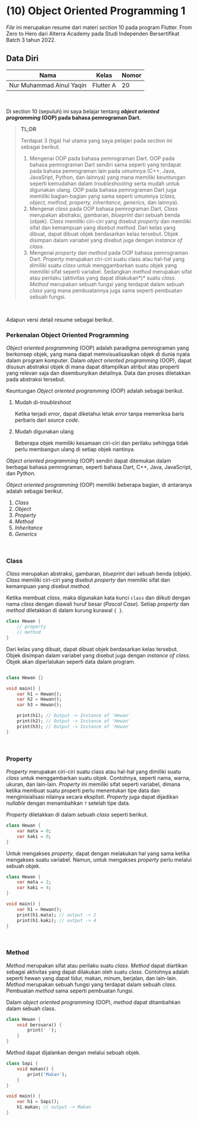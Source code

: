 # **(10) Object Oriented Programming 1**

*File* ini merupakan resume dari materi *section* 10 pada program Flutter. From Zero to Hero dari Alterra Academy pada Studi Independen Bersertifikat Batch 3 tahun 2022.

## **Data Diri**

| Nama                     | Kelas      | Nomor      |
|--------------------------|------------|------------|
| Nur Muhammad Ainul Yaqin | Flutter A  | 20         | 

</br>

Di section 10 (sepuluh) ini saya belajar tentang ***object oriented programming* (OOP) pada bahasa pemrograman Dart.**


> **TL;DR**
> 
> Terdapat 3 (tiga) hal utama yang saya pelajari pada *section* ini sebagai berikut.
>
>1. Mengenai OOP pada bahasa pemrograman Dart. OOP pada bahasa pemrograman Dart sendiri sama seperti yang terdapat pada bahasa pemrograman lain pada umumnya (C++, Java, JavaSript, Python, dan lainnya) yang mana memiliki keuntungan seperti kemudahan dalam *troubleshooting* serta mudah untuk digunakan ulang. OOP pada bahasa pemrograman Dart juga memiliki bagian-bagian yang sama seperti umumnya (*class, object, method, property, inheritance, generics*, dan lainnya).
>2. Mengenai *class* pada OOP bahasa pemrograman Dart. *Class* merupakan abstraksi, gambaran, *blueprint* dari sebuah benda (objek). *Class* memiliki ciri-ciri yang disebut *property* dan memiliki sifat dan kemampuan yang disebut *method*. Dari kelas yang dibuat, dapat dibuat objek berdasarkan kelas tersebut. Objek disimpan dalam variabel yang disebut juga dengan *instance of class*.
>3. Mengenai *property* dan *method* pada OOP bahasa pemrograman Dart. *Property* merupakan ciri-ciri suatu class atau hal-hal yang dimiliki suatu *class* untuk menggambarkan suatu objek yang memiliki sifat seperti variabel. Sedangkan *method* merupakan sifat atau perilaku (aktivitas yang dapat dilakukan*)* suatu *class*. *Method* merupakan sebuah fungsi yang terdapat dalam sebuah *class* yang mana pembuatannya juga sama seperti pembuatan sebuah fungsi.

</br>

Adapun versi detail resume sebagai berikut.

### **Perkenalan Object Oriented Programming**

*Object oriented programming* (OOP) adalah paradigma pemrograman yang berkonsep objek, yang mana dapat memvisualisasikan objek di dunia nyata dalam program komputer. Dalam *object oriented programming* (OOP), dapat disusun abstraksi objek di mana dapat ditampilkan atribut atau properti yang relevan saja dan disembunyikan detailnya. Data dan proses diletakkan pada abstraksi tersebut.

Keuntungan *Object oriented programming* (OOP) adalah sebagai berikut.

1. Mudah di-*troubleshoot*
    
    Ketika terjadi *error*, dapat diketahui letak *error* tanpa memeriksa baris perbaris dari *source code*.
    
2. Mudah digunakan ulang
    
    Beberapa objek memiliki kesamaan ciri-ciri dan perilaku sehingga tidak perlu membangun ulang di setiap objek nantinya.
    

*Object oriented programming* (OOP) sendiri dapat ditemukan dalam berbagai bahasa pemrograman, seperti bahasa Dart, C++, Java, JavaScript, dan Python.

*Object oriented programming* (OOP) memiliki beberapa bagian, di antaranya adalah sebagai berikut.

1. *Class*
2. *Object*
3. *Property*
4. *Method*
5. *Inheritance*
6. *Generics*

</br>

### **Class**

*Class* merupakan abstraksi, gambaran, *blueprint* dari sebuah benda (objek). *Class* memiliki ciri-ciri yang disebut *property* dan memiliki sifat dan kemampuan yang disebut *method*.

Ketika membuat *class*, maka digunakan kata kunci `class` dan diikuti dengan nama *class* dengan diawali huruf besar (*Pascal Case*). Setiap *property* dan *method* diletakkan di dalam kurung kurawal `{ }`.

```dart
class Hewan {
	// property
	// method
}
```

Dari kelas yang dibuat, dapat dibuat objek berdasarkan kelas tersebut. Objek disimpan dalam variabel yang disebut juga dengan *instance of class*. Objek akan diperlalukan seperti data dalam program. 

```dart

class Hewan {}

void main() {
	var h1 = Hewan();
	var h2 = Hewan();
	var h3 = Hewan();

	print(h1); // Output -> Instance of 'Hewan'
	print(h2); // Output -> Instance of 'Hewan'
	print(h3); // Output -> Instance of 'Hewan'
}
```

</br>

### **Property**

*Property* merupakan ciri-ciri suatu class atau hal-hal yang dimiliki suatu *class* untuk menggambarkan suatu objek. Contohnya, seperti nama, warna, ukuran, dan lain-lain. *Property* ini memiliki sifat seperti variabel, dimana ketika membuat suatu properti perlu menentukan tipe data dan menginisialisasi nilainya secara eksplisit. *Property* juga dapat dijadikan *nullable* dengan menambahkan `?` setelah tipe data.

*Property* diletakkan di dalam sebuah *class* seperti berikut.

```dart
class Hewan {
	var mata = 0;
	var kaki = 0;
}
```

Untuk mengakses *property*, dapat dengan melakukan hal yang sama ketika mengakses suatu variabel. Namun, untuk mengakses *property* perlu melalui sebuah objek.

```dart
class Hewan {
	var mata = 2;
	var kaki = 4;
}

void main() {
	var h1 = Hewan();
	print(h1.mata); // output -> 2
	print(h1.kaki); // output -> 4
}
```

</br>

### **Method**

*Method* merupakan sifat atau perilaku suatu *class*. *Method* dapat diartikan sebagai aktivitas yang dapat dilakukan oleh suatu *class*. Contohnya adalah seperti hewan yang dapat tidur, makan, minum, berjalan, dan lain-lain. *Method* merupakan sebuah fungsi yang terdapat dalam sebuah *class*. Pembuatan *method* sama seperti pembuatan fungsi.

Dalam o*bject oriented programming* (OOP), *method* dapat ditambahkan dalam sebuah class.

```dart
class Hewan {
	void bersuara() {
		print(' ');
	}
}
```

*Method* dapat dijalankan dengan melalui sebuah objek.

```dart
class Sapi {
	void makan() {
		print('Makan');
	}
}

void main() {
	var h1 = Sapi();
	h1.makan; // output -> Makan
}
```